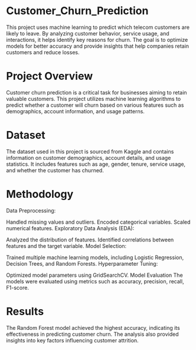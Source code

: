 # Customer_Churn_Prediction
This project uses machine learning to predict which telecom customers are likely to leave. By analyzing customer behavior, service usage, and interactions, it helps identify key reasons for churn. The goal is to optimize models for better accuracy and provide insights that help companies retain customers and reduce losses.

# Project Overview
Customer churn prediction is a critical task for businesses aiming to retain valuable customers. This project utilizes machine learning algorithms to predict whether a customer will churn based on various features such as demographics, account information, and usage patterns.

 # Dataset
The dataset used in this project is sourced from Kaggle and contains information on customer demographics, account details, and usage statistics. It includes features such as age, gender, tenure, service usage, and whether the customer has churned.

# Methodology
Data Preprocessing:

Handled missing values and outliers.
Encoded categorical variables.
Scaled numerical features.
Exploratory Data Analysis (EDA):

Analyzed the distribution of features.
Identified correlations between features and the target variable.
Model Selection:

Trained multiple machine learning models, including Logistic Regression, Decision Trees, and Random Forests.
Hyperparameter Tuning:

Optimized model parameters using GridSearchCV.
Model Evaluation
The models were evaluated using metrics such as accuracy, precision, recall, F1-score.

# Results
The Random Forest model achieved the highest accuracy, indicating its effectiveness in predicting customer churn. The analysis also provided insights into key factors influencing customer attrition.
